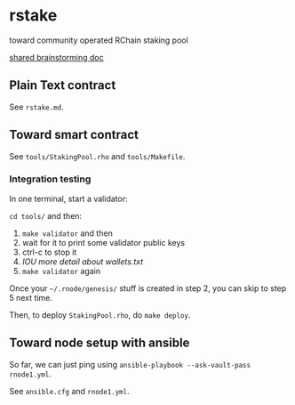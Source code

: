 # rstake
toward community operated RChain staking pool

[shared brainstorming doc](https://docs.google.com/document/d/1stYOvtQIkIARIjLv9cJC4zXbcQXl8tEC38E5yIzgW5g/edit)

## Plain Text contract

See `rstake.md`.

## Toward smart contract

See `tools/StakingPool.rho` and `tools/Makefile`.

### Integration testing

In one terminal, start a validator:

`cd tools/` and then:

 1. `make validator` and then
 2. wait for it to print some validator public keys
 3. ctrl-c to stop it
 4. _IOU more detail about wallets.txt_
 5. `make validator` again

Once your `~/.rnode/genesis/` stuff is created in step 2,
you can skip to step 5 next time.

Then, to deploy `StakingPool.rho`, do `make deploy`.


## Toward node setup with ansible

So far, we can just ping using `ansible-playbook --ask-vault-pass rnode1.yml`.

See `ansible.cfg` and `rnode1.yml`.
